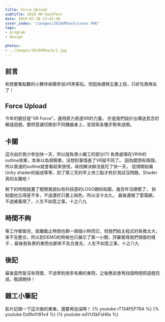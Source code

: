 ```yaml
---
title: Force Upload
subtitle: 2019 XR hackfest
date: 2019-07-28 17:03:48
cover_index: "/images/2019VRhack/cover.PNG"
tags:
- program
- design

photos:
- ../images/2019VRhack/1.jpg
---
```

## 前言
和想要集點數的小夥伴揪團參加VR黑客松，但因為禮拜五要上班，只好先靠隊友了！

## Force Upload
今年的題目是"XR Force"，運用原力表達XR的力量。
於是我們設計出傳送意念的解謎遊戲，要把意識切換到不同機器身上，並探索各種手勢來過關。

## 卡關
這次由於我少參加快一天，所以就負責小雜工的部分(?)
負責處理在VR中的outline效果，本來以為很簡單，沒想到事情進了VR就不同了。
因為鏡頭有兩個，所以普通的outline就會看起來很怪，尋找解決辦法就花了快一天，
從頭開始看Unity shader的組成等等，到了第三天的早上快三點才終於測試沒問題，Shader真的太難啦！

剩下的時間就畫了極簡風貌似有科技感的LOGO跟拆貼圖，幾百年沒建模了，
拆貼圖也忘得差不多，不過還好只要上純色，所以沒卡太久。
最後還做了雷電網，不過被棄用了，人生不如意之事，十之八九

## 時間不夠
等工作都做完，距離截止時間也剩一兩個小時而已，但我們給主程式的負擔太大，
來不及整合，所以到DEMO的時候也只展示了第一小關，評審覺得我們很廢的樣子...
最後我負責的東西也都來不及合進去，人生不如意之事，十之八九

## 後記
最後當然是沒有得獎，不過學到很多有趣的東西，之後應該會再找個時間把遊戲完成，敬請期待！

## 雜工小筆記
影片記錄一下這次做的東東，還要再加油啊！
{% youtube rT134FEP76A %}
{% youtube DzRloYt91v4 %}
{% youtube edYUSkFsH6s %}
